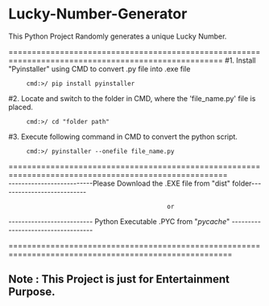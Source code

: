 # Lucky-Number-Generator
This Python Project Randomly generates a unique Lucky Number.

====================================================================================================
#1. Install "Pyinstaller" using CMD to convert .py file into .exe file
         
         cmd:>/ pip install pyinstaller

#2. Locate and switch to the folder in CMD, where the 'file_name.py' file is placed.
         
         cmd:>/ cd "folder path"

#3. Execute following command in CMD to convert the python script.
         
         cmd:>/ pyinstaller --onefile file_name.py
          
          
=====================================================================================================          
--------------------------Please Download the .EXE file from "dist" folder---------------------------

                                                or

-------------------------- Python Executable .PYC from "_pycache_" -----------------------------------

======================================================================================================
## Note : This Project is just for Entertainment Purpose.
